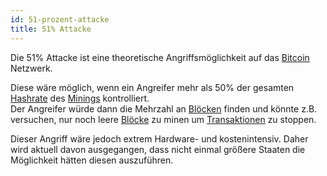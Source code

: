 ```yaml
---
id: 51-prozent-attacke
title: 51% Attacke
---
```


Die 51% Attacke ist eine theoretische Angriffsmöglichkeit auf das [Bitcoin](../b/bitcoin) Netzwerk.

Diese wäre möglich, wenn ein Angreifer mehr als 50% der gesamten [Hashrate](../h/hashrate) des [Minings](../m/mining) kontrolliert.  
Der Angreifer würde dann die Mehrzahl an [Blöcken](../b/block) finden und könnte z.B. versuchen, nur noch leere [Blöcke](../b/block)  zu minen um [Transaktionen](../t/transaktion) zu stoppen.

Dieser Angriff wäre jedoch extrem Hardware- und kostenintensiv. Daher wird aktuell davon ausgegangen, dass nicht einmal größere Staaten die Möglichkeit hätten diesen auszuführen.
